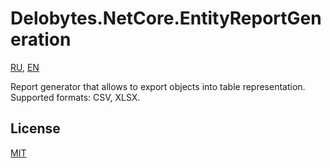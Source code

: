 # Delobytes.NetCore.EntityReportGeneration

[RU](README.md), [EN](README.en.md)

Report generator that allows to export objects into table representation.
Supported formats: CSV, XLSX.

## License
[MIT](https://github.com/a-postx/Delobytes.NetCore.EntityReportGeneration/blob/main/LICENSE)